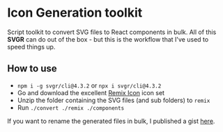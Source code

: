 # Icon Generation toolkit

Script toolkit to convert SVG files to React components in bulk. All of this **SVGR** can do out of the box - but this is the workflow that I've used to speed things up.

## How to use

- `npm i -g svgr/cli@4.3.2` or `npx i svgr/cli@4.3.2`
- Go and download the excellent [Remix Icon](https://remixicon.com/) icon set
- Unzip the folder containing the SVG files (and sub folders) to `remix`
- Run `./convert ./remix ./components`

If you want to rename the generated files in bulk, I published a gist [here](https://gist.github.com/joduplessis/72cbd33619e8596aae7fc9efdaf13b25).
